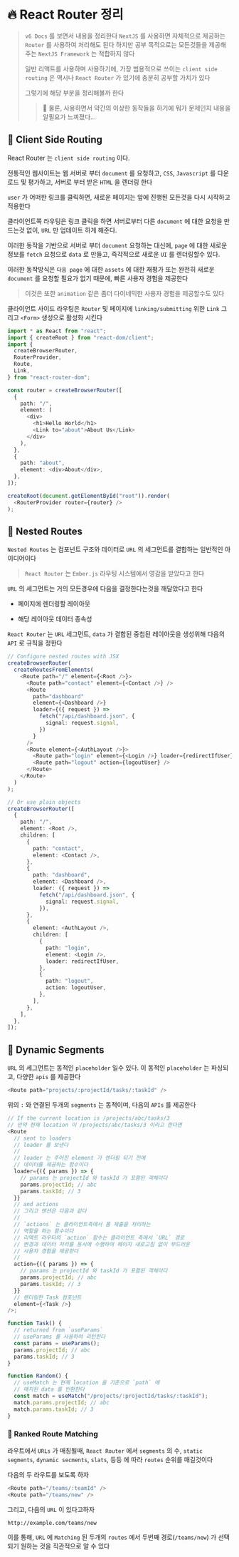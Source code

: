 # 🔥 React Router 정리

> `v6 Docs` 를 보면서 내용을 정리한다
> `NextJS` 를 사용하면 자체적으로 제공하는 `Router` 를 사용하여 처리해도 된다
> 하지만 공부 목적으로는 모든것들을 제공해주는 `NextJS Framework` 는 적합하지 않다
>
> 일반 리액트를 사용하며 사용하기에, 가장 범용적으로 쓰이는 `client side routing` 은
> 역시나 `React Router` 가 있기에 충분히 공부할 가치가 있다
>
> 그렇기에 해당 부분을 정리해볼까 한다
>
> > 💢 물론, 사용하면서 약간의 이상한 동작들을 하기에 뭐가 문제인지 내용을 알필요가 느껴졌다...

## :door: Client Side Routing

React Router 는 `client side routing` 이다.

전통적인 웹사이트는 웹 서버로 부터 `document` 를 요청하고,
`CSS`, `Javascript` 를 다운로드 및 평가하고, 서버로 부터 받은 `HTML` 을
렌더링 한다

`user` 가 어떠한 링크를 클릭하면, 새로운 페이지는 앞에 진행된 모든것을
다시 시작하고 적용한다

클라이언트쪽 라우팅은 링크 클릭을 하면 서버로부터 다른 `document` 에 대한 요청을
만드는것 없이, `URL` 만 업데이트 하게 해준다.

이러한 동작을 기반으로 서버로 부터 `document` 요청하는 대신에,
`page` 에 대한 새로운 정보를 `fetch` 요청으로 `data` 로 만들고,
즉각적으로 새로운 `UI` 를 렌더링할수 있다.

이러한 동작방식은 `다음 page` 에 대한 `assets` 에 대한 재평가 또는
완전히 새로운 `document` 를 요청할 필요가 없기 때문에, 빠른 사용자 경험을
제공한다

> 이것은 또한 `animation` 같은 좀더 다이네믹한 사용자 경험을 제공할수도 있다

클라이언트 사이드 라우팅은 `Router` 및 페이지에 `linking/submitting` 위한
`Link` 그리고 `<Form>` 생성으로 활성화 시킨다

```ts
import * as React from "react";
import { createRoot } from "react-dom/client";
import {
  createBrowserRouter,
  RouterProvider,
  Route,
  Link,
} from "react-router-dom";

const router = createBrowserRouter([
  {
    path: "/",
    element: (
      <div>
        <h1>Hello World</h1>
        <Link to="about">About Us</Link>
      </div>
    ),
  },
  {
    path: "about",
    element: <div>About</div>,
  },
]);

createRoot(document.getElementById("root")).render(
  <RouterProvider router={router} />
);
```

## 🚗 Nested Routes

`Nested Routes` 는 컴포넌트 구조와 데이터로 `URL` 의 세그먼트를 결합하는
일반적인 아이디어이다

> `React Router` 는 `Ember.js` 라우팅 시스템에서 영감을 받았다고 한다

`URL` 의 세그먼트는 거의 모든경우에 다음을 결정한다는것을 깨달았다고 한다

- 페이지에 렌더링할 레이아웃
  <br/>

- 해당 레이아웃 데이터 종속성

`React Router` 는 `URL` 세그먼트, `data` 가 결합된 중첩된 레이아웃을 생성위해
다음의 `API` 로 규칙을 정한다

```ts
// Configure nested routes with JSX
createBrowserRouter(
  createRoutesFromElements(
    <Route path="/" element={<Root />}>
      <Route path="contact" element={<Contact />} />
      <Route
        path="dashboard"
        element={<Dashboard />}
        loader={({ request }) =>
          fetch("/api/dashboard.json", {
            signal: request.signal,
          })
        }
      />
      <Route element={<AuthLayout />}>
        <Route path="login" element={<Login />} loader={redirectIfUser} />
        <Route path="logout" action={logoutUser} />
      </Route>
    </Route>
  )
);

// Or use plain objects
createBrowserRouter([
  {
    path: "/",
    element: <Root />,
    children: [
      {
        path: "contact",
        element: <Contact />,
      },
      {
        path: "dashboard",
        element: <Dashboard />,
        loader: ({ request }) =>
          fetch("/api/dashboard.json", {
            signal: request.signal,
          }),
      },
      {
        element: <AuthLayout />,
        children: [
          {
            path: "login",
            element: <Login />,
            loader: redirectIfUser,
          },
          {
            path: "logout",
            action: logoutUser,
          },
        ],
      },
    ],
  },
]);
```

## 🧱 Dynamic Segments

`URL` 의 세그먼트는 동적인 `placeholder` 일수 있다. 이 동적인 `placeholder` 는
파싱되고, 다양한 `apis` 를 제공한다

```ts
<Route path="projects/:projectId/tasks/:taskId" />
```

위의 `:` 와 연결된 두개의 `segments` 는 동적이며, 다음의 `APIs` 를 제공한다

```ts
// If the current location is /projects/abc/tasks/3
// 만약 현재 location 이 /projects/abc/tasks/3 이라고 한다면
<Route
  // sent to loaders
  // loader 를 보낸다
  //
  // loader 는 주어진 element 가 렌더링 되기 전에
  // 데이터를 제공하는 함수이다
  loader={({ params }) => {
    // params 는 projectId 와 taskId 가 포함된 객체이다
    params.projectId; // abc
    params.taskId; // 3
  }}
  // and actions
  // 그리고 앤션은 다음과 같다
  //
  // `actions` 는 클라이언트측에서 폼 제출을 처리하는
  // 역할을 하는 함수이다
  // 리액트 라우터의 `action` 함수는 클라이언트 측에서 `URL` 경로
  // 변경과 데이터 처리를 동시에 수행하여 페이지 새로고침 없이 부드러운
  // 사용자 경험을 제공한다
  //
  action={({ params }) => {
    // params 는 projectId 와 taskId 가 포함된 객체이다
    params.projectId; // abc
    params.taskId; // 3
  }}
  // 렌더링한 Task 컴포넌트
  element={<Task />}
/>;

function Task() {
  // returned from `useParams`
  // useParams 를 사용하여 리턴한다
  const params = useParams();
  params.projectId; // abc
  params.taskId; // 3
}

function Random() {
  // useMatch 는 현재 location 을 기준으로 `path` 에
  // 매치된 data 를 반환한다
  const match = useMatch("/projects/:projectId/tasks/:taskId");
  match.params.projectId; // abc
  match.params.taskId; // 3
}
```

### 🥇 Ranked Route Matching

라우트에서 `URLs` 가 매칭될때, `React Router` 에서 `segments` 의 수,
`static segments`, `dynamic secments`, `slats`, 등등 에 따라
`routes` 순위를 매길것이다

다음의 두 라우트를 보도록 하자

```ts
<Route path="/teams/:teamId" />
<Route path="/teams/new" />
```

그리고, 다음의 `URL` 이 있다고하자

```sh
http://example.com/teams/new
```

이를 통해, `URL` 에 `Matching` 된 두개의 `routes` 에서 두번째 경로(`/teams/new`) 가
선택되기 원하는 것을 직관적으로 알 수 있다
